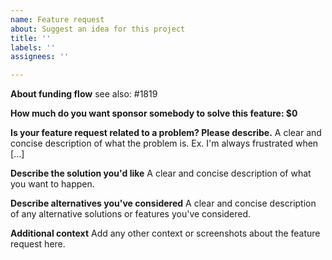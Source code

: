 ```yaml
---
name: Feature request
about: Suggest an idea for this project
title: ''
labels: ''
assignees: ''

---
```

**About funding flow** see also: #1819

**How much do you want sponsor somebody to solve this feature: $0**

**Is your feature request related to a problem? Please describe.**
A clear and concise description of what the problem is. Ex. I'm always frustrated when [...]

**Describe the solution you'd like**
A clear and concise description of what you want to happen.

**Describe alternatives you've considered**
A clear and concise description of any alternative solutions or features you've considered.

**Additional context**
Add any other context or screenshots about the feature request here.
